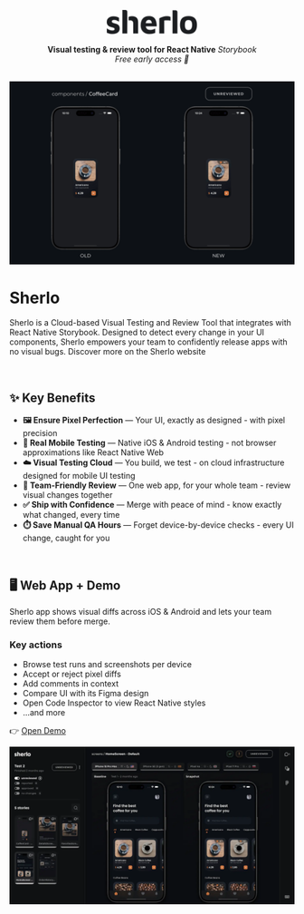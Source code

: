<p align="center">
  <a href="https://sherlo.io/">
    <picture>
      <source media="(prefers-color-scheme: dark)" srcset="./assets/logo-dark.svg">
      <img src="./assets/logo-light.svg" alt="Sherlo" width="160" />
    </picture>
  </a>
</p>

<!-- <p align="center">Visual testing & review tool for React Native</p> -->

<!-- <p align="center">
  <strong>„Pixel-perfect React Native bez ręcznego klikania po emulatorach”</strong><br/>
  <em>Visual testing & review tool • Storybook integration • Free early access 🎉</em>
</p> -->

<!-- <p align="center">React Native visual testing & review tool • Storybook integration • Free early access 🎉</p> -->

<!-- <p align="center">
  <strong>Visual testing & review tool for React Native</strong><br/>
  <em>Storybook integration • Free early access 🎉</em>
</p> -->

<p align="center">
  <strong>Visual testing & review tool for React Native</strong> <em>Storybook</em><br/>
  <em>Free early access 🎉</em>
</p>

<br />

<div align="center">
  <img src="./assets/sherlo.gif" alt="XXXXXXX" width="780" />
</div>

# Sherlo

Sherlo is a Cloud-based Visual Testing and Review Tool that integrates with React Native Storybook. Designed to detect every change in your UI components, Sherlo empowers your team to confidently release apps with no visual bugs. Discover more on the Sherlo website

<br />

## ✨ Key Benefits

- **🖼️ Ensure Pixel Perfection** — Your UI, exactly as designed - with pixel precision
- **📱 Real Mobile Testing** — Native iOS & Android testing - not browser approximations like React Native Web
- **☁️ Visual Testing Cloud** — You build, we test - on cloud infrastructure designed for mobile UI testing
- **🤝 Team-Friendly Review** — One web app, for your whole team - review visual changes together
- **✅ Ship with Confidence** — Merge with peace of mind - know exactly what changed, every time
- **⏱️ Save Manual QA Hours** — Forget device-by-device checks - every UI change, caught for you

<br />

## 🖥️ Web App + Demo

Sherlo app shows visual diffs across iOS & Android and lets your team review them before merge.

### Key actions

- Browse test runs and screenshots per device
- Accept or reject pixel diffs
- Add comments in context
- Compare UI with its Figma design
- Open Code Inspector to view React Native styles
- …and more

👉 [Open Demo](https://app.sherlo.io/demo)

<div align="center">
  <img src="./assets/app.webp" alt="Sherlo – podgląd aplikacji" />
</div>
